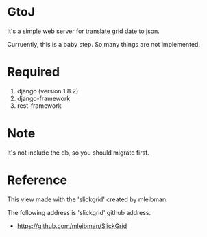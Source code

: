 # GtoJ
It's a simple web server for translate grid date to json.

Curruently, this is a baby step. So many things are not implemented.


# Required
1. django (version 1.8.2)
1. django-framework
1. rest-framework


# Note
It's not include the db, so you should migrate first.


# Reference
This view made with the 'slickgrid' created by mleibman.

The following address is 'slickgrid' github address.

* https://github.com/mleibman/SlickGrid
